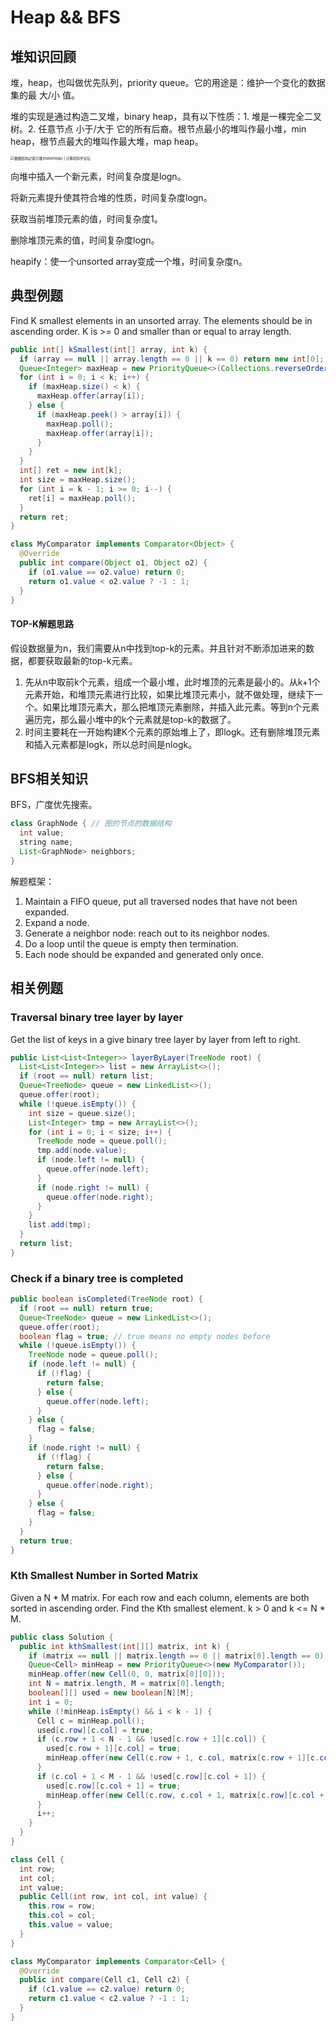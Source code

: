 # Heap && BFS

## 堆知识回顾

堆，heap，也叫做优先队列，priority queue。它的用途是：维护一个变化的数据集的最 大/小 值。

堆的实现是通过构造二叉堆，binary heap，具有以下性质：1. 堆是一棵完全二叉树。2. 任意节点 小于/大于 它的所有后裔。根节点最小的堆叫作最小堆，min heap，根节点最大的堆叫作最大堆，map heap。

<img src="BFS.assets/nDwK3im1ku.png" alt="数据结构之索引堆(IndexHeap) | 计算机科学论坛" style="zoom:40%;" />

向堆中插入一个新元素，时间复杂度是logn。

将新元素提升使其符合堆的性质，时间复杂度logn。

获取当前堆顶元素的值，时间复杂度1。

删除堆顶元素的值，时间复杂度logn。

heapify：使一个unsorted array变成一个堆，时间复杂度n。

## 典型例题

Find K smallest elements in an unsorted array. The elements should be in ascending order. K is >= 0 and smaller than or equal to array length.

[^分析]:当需要K个最小的时候，用大顶堆。Java里面默认的Integer的堆是小顶堆，需要大顶堆可以直接调用Collections.reverseOrder()。此处还要注意如果是其他数据类型，则需要写堆的实现。初始化了堆以后，会自动heapify，复杂度为n。此题时间复杂度是n + klogn。当堆poll()的时候，size是会变化的，需要注意此处。

```java
public int[] kSmallest(int[] array, int k) {
  if (array == null || array.length == 0 || k == 0) return new int[0];
  Queue<Integer> maxHeap = new PriorityQueue<>(Collections.reverseOrder());
  for (int i = 0; i < k; i++) {
    if (maxHeap.size() < k) {
      maxHeap.offer(array[i]);
    } else {
      if (maxHeap.peek() > array[i]) {
        maxHeap.poll();
        maxHeap.offer(array[i]);
      }
    }
  }
  int[] ret = new int[k];
  int size = maxHeap.size();
  for (int i = k - 1; i >= 0; i--) {
    ret[i] = maxHeap.poll();
  }
  return ret;
}
```

[^DONE]:其他数据类型的heap comparator的构造。下面这个例子是最小堆。-1 表示权重越大，在二叉堆的结构里就越靠近top。

```java
class MyComparator implements Comparator<Object> {
  @Override
  public int compare(Object o1, Object o2) {
    if (o1.value == o2.value) return 0;
    return o1.value < o2.value ? -1 : 1; 
  }
}
```

#### TOP-K解题思路

假设数据量为n，我们需要从n中找到top-k的元素。并且针对不断添加进来的数据，都要获取最新的top-k元素。

1. 先从n中取前k个元素，组成一个最小堆，此时堆顶的元素是最小的。从k+1个元素开始，和堆顶元素进行比较，如果比堆顶元素小，就不做处理，继续下一个。如果比堆顶元素大，那么把堆顶元素删除，并插入此元素。等到n个元素遍历完，那么最小堆中的k个元素就是top-k的数据了。
2. 时间主要耗在一开始构建K个元素的原始堆上了，即logk。还有删除堆顶元素和插入元素都是logk，所以总时间是nlogk。

## BFS相关知识

BFS，广度优先搜索。

```java
class GraphNode { // 图的节点的数据结构
  int value;
  string name;
  List<GraphNode> neighbors;
}
```

解题框架：

1. Maintain a FIFO queue, put all traversed nodes that have not been expanded.
2. Expand a node.
3. Generate a neighbor node: reach out to its neighbor nodes.
4. Do a loop until the queue is empty then termination.
5. Each node should be expanded and generated only once.

## 相关例题

### Traversal binary tree layer by layer

Get the list of keys in a give binary tree layer by layer from left to right.

```java
public List<List<Integer>> layerByLayer(TreeNode root) {
  List<List<Integer>> list = new ArrayList<>();
  if (root == null) return list;
  Queue<TreeNode> queue = new LinkedList<>();
  queue.offer(root);
  while (!queue.isEmpty()) {
    int size = queue.size();
    List<Integer> tmp = new ArrayList<>();
    for (int i = 0; i < size; i++) {
      TreeNode node = queue.poll();
      tmp.add(node.value);
      if (node.left != null) {
        queue.offer(node.left);
      }
      if (node.right != null) {
        queue.offer(node.right);
      }
    }
    list.add(tmp);
  }
  return list;
}
```

### Check if a binary tree is completed

[^分析]:采用bfs的形式遍历二叉树，根据完全二叉树的特点，只可能最后一层有null，且在最右边。若之前有null或者左边有null，均不是完全二叉树。

```java
public boolean isCompleted(TreeNode root) {
  if (root == null) return true;
  Queue<TreeNode> queue = new LinkedList<>();
  queue.offer(root);
  boolean flag = true; // true means no empty nodes before
  while (!queue.isEmpty()) {
    TreeNode node = queue.poll();
    if (node.left != null) {
      if (!flag) {
        return false;
      } else {
        queue.offer(node.left);
      }
    } else {
      flag = false;
    }
    if (node.right != null) {
      if (!flag) {
        return false;
      } else {
        queue.offer(node.right);
      }
    } else {
      flag = false;
    }
  }
  return true;
}
```

### Kth Smallest Number in Sorted Matrix

Given a N * M matrix. For each row and each column, elements are both sorted in ascending order. Find the Kth smallest element. k > 0 and k <= N * M.

```java
public class Solution {
  public int kthSmallest(int[][] matrix, int k) {
    if (matrix == null || matrix.length == 0 || matrix[0].length == 0) return 0;
    Queue<Cell> minHeap = new PriorityQueue<>(new MyComparator());
    minHeap.offer(new Cell(0, 0, matrix[0][0]));
    int N = matrix.length, M = matrix[0].length;
    boolean[][] used = new boolean[N][M];
    int i = 0;
    while (!minHeap.isEmpty() && i < k - 1) {
      Cell c = minHeap.poll();
      used[c.row][c.col] = true;
      if (c.row + 1 < N - 1 && !used[c.row + 1][c.col]) {
        used[c.row + 1][c.col] = true;
        minHeap.offer(new Cell(c.row + 1, c.col, matrix[c.row + 1][c.col]));
      }
      if (c.col + 1 < M - 1 && !used[c.row][c.col + 1]) {
        used[c.row][c.col + 1] = true;
        minHeap.offer(new Cell(c.row, c.col + 1, matrix[c.row][c.col + 1]));
      }
      i++;
    }
  }
}

class Cell {
  int row;
  int col;
  int value;
  public Cell(int row, int col, int value) {
    this.row = row;
    this.col = col;
    this.value = value;
  }
}

class MyComparator implements Comparator<Cell> {
  @Override
  public int compare(Cell c1, Cell c2) {
    if (c1.value == c2.value) return 0;
    return c1.value < c2.value ? -1 : 1;
  }
}
```



